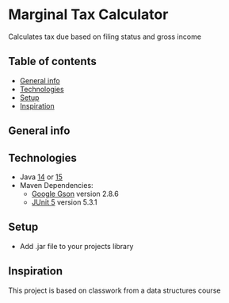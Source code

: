 # Marginal Tax Calculator

Calculates tax due based on filing status and gross income

## Table of contents

* [General info](#general-info)
* [Technologies](#technologies)
* [Setup](#setup)
* [Inspiration](#inspiration)

## General info

## Technologies

* Java <a href="https://jdk.java.net/java-se-ri/14">14</a> or <a href="https://jdk.java.net/15/">15</a>
* Maven Dependencies:
    * <a href="https://github.com/google/gson">Google Gson</a> version 2.8.6
    * <a href="https://junit.org/junit5/">JUnit 5</a> version 5.3.1

## Setup

* Add .jar file to your projects library

## Inspiration

This project is based on classwork from a data structures course






